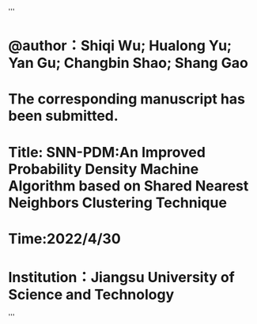 '''
# @author：Shiqi Wu; Hualong Yu; Yan Gu; Changbin Shao; Shang Gao
# The corresponding manuscript has been submitted.
# Title: SNN-PDM:An Improved Probability Density Machine Algorithm based on Shared Nearest Neighbors Clustering Technique
# Time:2022/4/30
# Institution：Jiangsu University of Science and Technology
'''
